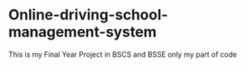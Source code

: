 # Online-driving-school-management-system
This is my Final Year Project in BSCS and BSSE
only my part of code 

